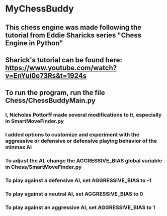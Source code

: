 # MyChessBuddy

## This chess engine was made following the tutorial from Eddie Sharicks series "Chess Engine in Python"
## Sharick's tutorial can be found here: https://www.youtube.com/watch?v=EnYui0e73Rs&t=1924s

## To run the program, run the file Chess/ChessBuddyMain.py
### I, Nicholas Pottorff made several modifications to it, especially in SmartMoveFinder.py
### I added options to customize and experiment with the aggressive or defensive or defensive playing behavior of the minmax AI


### To adjust the AI, change the AGGRESSIVE_BIAS global variable in Chess/SmartMoveFinder.py 
### To play against a defensive AI, set AGGRESSIVE_BIAS to -1
### To play against a neutral AI, set AGGRESSIVE_BIAS to 0
### To play against an aggressive AI, set AGGRESSIVE_BIAS to 1
